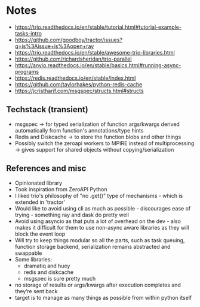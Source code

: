 # Notes

- <https://trio.readthedocs.io/en/stable/tutorial.html#tutorial-example-tasks-intro>
- <https://github.com/goodboy/tractor/issues?q=is%3Aissue+is%3Aopen+ray>
- <https://trio.readthedocs.io/en/stable/awesome-trio-libraries.html>
- <https://github.com/richardsheridan/trio-parallel>
- <https://anyio.readthedocs.io/en/stable/basics.html#running-async-programs>
- <https://redis.readthedocs.io/en/stable/index.html>
- <https://github.com/taylorhakes/python-redis-cache>
- <https://jcristharif.com/msgspec/structs.html#structs>

## Techstack (transient)

- msgspec -> for typed serialization of function args/kwargs derived automatically from function's annotations/type hints
- Redis and Diskcache -> to store the function blobs and other things
- Possibly switch the zeroapi workers to MPIRE instead of multiprocessing -> gives support for shared objects without copying/serialization

## References and misc

- Opinionated library
- Took inspiration from ZeroAPI Python
- ⁠⁠I liked trio's philosophy of "no .get()" type of mechanisms - which is extended in 'tractor'
- ⁠⁠Would like to avoid using cli as much as possible - discourages ease of trying - something ray and dask do pretty well
- ⁠⁠Avoid using asyncio as that puts a lot of overhead on the dev - also makes it difficult for them to use non-async aware libraries as they will block the event loop
- Will try to keep things modular so all the parts, such as task queuing, function storage backend, serialization remains abstracted and swappable
- Some libraries:
  - dramatiq and huey
  - ⁠redis and diskcache
  - ⁠msgspec is sure pretty much
- no storage of results or args/kwargs after execution completes and they’re sent back
- target is to manage as many things as possible from within python itself
